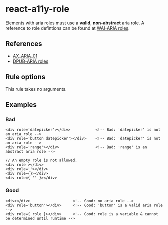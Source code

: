 # react-a11y-role

Elements with aria roles must use a **valid**, **non-abstract** aria role.
A reference to role defintions can be found at [WAI-ARIA roles](https://www.w3.org/TR/wai-aria-1.1/#role_definitions).

## References

- [AX_ARIA_01](https://github.com/GoogleChrome/accessibility-developer-tools/wiki/Audit-Rules#ax_aria_01)
- [DPUB-ARIA roles](https://www.w3.org/TR/dpub-aria-1.0/)

## Rule options

This rule takes no arguments.

## Examples

### Bad

```tsx
<div role='datepicker'></div>           <!-- Bad: 'datepicker' is not an aria role -->
<div role='button datepicker'></div>    <!-- Bad: 'datepicker' is not an aria role -->
<div role='range'></div>                <!-- Bad: 'range' is an abstract aria role -->

// An empty role is not allowed.
<div role ></div>
<div role=''></div>
<div role={}></div>
<div role={ '' }></div>
```

### Good

```tsx
<div></div>                   <!-- Good: no aria role -->
<div role='button'></div>     <!-- Good: 'button' is a valid aria role -->
<div role={ role }></div>     <!-- Good: role is a variable & cannot be determined until runtime -->
```
